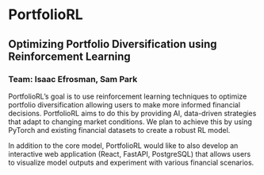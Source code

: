 # PortfolioRL
## Optimizing Portfolio Diversification using Reinforcement Learning
### Team: Isaac Efrosman, Sam Park

PortfolioRL’s goal is to use reinforcement learning techniques to optimize portfolio diversification allowing users to
make more informed financial decisions. PortfolioRL aims to do this by providing AI, data-driven
strategies that adapt to changing market conditions. We plan to achieve this by using PyTorch
and existing financial datasets to create a robust RL model.

In addition to the core model, PortfolioRL would like to also develop an interactive web
application (React, FastAPI, PostgreSQL) that allows users to visualize model outputs and
experiment with various financial scenarios.
